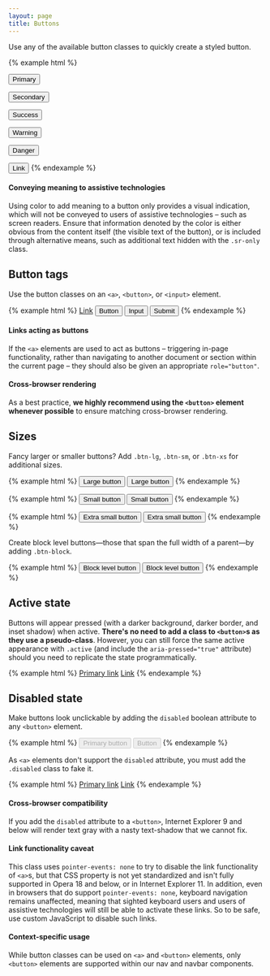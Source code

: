 ```yaml
---
layout: page
title: Buttons
---
```


Use any of the available button classes to quickly create a styled button.

{% example html %}
<!-- Provides extra visual weight and identifies the primary action in a set of buttons -->
<button type="button" class="btn btn-primary">Primary</button>

<!-- Secondary, outline button -->
<button type="button" class="btn btn-secondary">Secondary</button>

<!-- Indicates a successful or positive action -->
<button type="button" class="btn btn-success">Success</button>

<!-- Indicates caution should be taken with this action -->
<button type="button" class="btn btn-warning">Warning</button>

<!-- Indicates a dangerous or potentially negative action -->
<button type="button" class="btn btn-danger">Danger</button>

<!-- Deemphasize a button by making it look like a link while maintaining button behavior -->
<button type="button" class="btn btn-link">Link</button>
{% endexample %}

<div class="bs-callout bs-callout-warning">
  <h4>Conveying meaning to assistive technologies</h4>
  <p>Using color to add meaning to a button only provides a visual indication, which will not be conveyed to users of assistive technologies – such as screen readers. Ensure that information denoted by the color is either obvious from the content itself (the visible text of the button), or is included through alternative means, such as additional text hidden with the <code>.sr-only</code> class.</p>
</div>

## Button tags

Use the button classes on an `<a>`, `<button>`, or `<input>` element.

{% example html %}
<a class="btn btn-secondary" href="#" role="button">Link</a>
<button class="btn btn-secondary" type="submit">Button</button>
<input class="btn btn-secondary" type="button" value="Input">
<input class="btn btn-secondary" type="submit" value="Submit">
{% endexample %}

<div class="bs-callout bs-callout-warning">
  <h4>Links acting as buttons</h4>
  <p>If the <code>&lt;a&gt;</code> elements are used to act as buttons – triggering in-page functionality, rather than navigating to another document or section within the current page – they should also be given an appropriate <code>role="button"</code>.</p>
</div>

<div class="bs-callout bs-callout-warning">
  <h4>Cross-browser rendering</h4>
  <p>As a best practice, <strong>we highly recommend using the <code>&lt;button&gt;</code> element whenever possible</strong> to ensure matching cross-browser rendering.</p>
</div>

## Sizes

Fancy larger or smaller buttons? Add `.btn-lg`, `.btn-sm`, or `.btn-xs` for additional sizes.

{% example html %}
<button type="button" class="btn btn-primary btn-lg">Large button</button>
<button type="button" class="btn btn-secondary btn-lg">Large button</button>
{% endexample %}

{% example html %}
<button type="button" class="btn btn-primary btn-sm">Small button</button>
<button type="button" class="btn btn-secondary btn-sm">Small button</button>
{% endexample %}

{% example html %}
<button type="button" class="btn btn-primary btn-xs">Extra small button</button>
<button type="button" class="btn btn-secondary btn-xs">Extra small button</button>
{% endexample %}

Create block level buttons—those that span the full width of a parent—by adding `.btn-block`.

{% example html %}
<button type="button" class="btn btn-primary btn-lg btn-block">Block level button</button>
<button type="button" class="btn btn-secondary btn-lg btn-block">Block level button</button>
{% endexample %}

## Active state

Buttons will appear pressed (with a darker background, darker border, and inset shadow) when active. **There's no need to add a class to `<button>`s as they use a pseudo-class**. However, you can still force the same active appearance with `.active` (and include the <code>aria-pressed="true"</code> attribute) should you need to replicate the state programmatically.

{% example html %}
<a href="#" class="btn btn-primary btn-lg active" role="button">Primary link</a>
<a href="#" class="btn btn-secondary btn-lg active" role="button">Link</a>
{% endexample %}

## Disabled state

Make buttons look unclickable by adding the `disabled` boolean attribute to any `<button>` element.

{% example html %}
<button type="button" class="btn btn-lg btn-primary" disabled>Primary button</button>
<button type="button" class="btn btn-secondary btn-lg" disabled>Button</button>
{% endexample %}

As `<a>` elements don't support the `disabled` attribute, you must add the `.disabled` class to fake it.

{% example html %}
<a href="#" class="btn btn-primary btn-lg disabled" role="button">Primary link</a>
<a href="#" class="btn btn-secondary btn-lg disabled" role="button">Link</a>
{% endexample %}

<div class="bs-callout bs-callout-warning">
  <h4>Cross-browser compatibility</h4>
  <p>If you add the <code>disabled</code> attribute to a <code>&lt;button&gt;</code>, Internet Explorer 9 and below will render text gray with a nasty text-shadow that we cannot fix.</p>
</div>

<div class="bs-callout bs-callout-warning">
  <h4>Link functionality caveat</h4>
  <p>This class uses <code>pointer-events: none</code> to try to disable the link functionality of <code>&lt;a&gt;</code>s, but that CSS property is not yet standardized and isn't fully supported in Opera 18 and below, or in Internet Explorer 11. In addition, even in browsers that do support <code>pointer-events: none</code>, keyboard navigation remains unaffected, meaning that sighted keyboard users and users of assistive technologies will still be able to activate these links. So to be safe, use custom JavaScript to disable such links.</p>
</div>

<div class="bs-callout bs-callout-warning">
  <h4>Context-specific usage</h4>
  <p>While button classes can be used on <code>&lt;a&gt;</code> and <code>&lt;button&gt;</code> elements, only <code>&lt;button&gt;</code> elements are supported within our nav and navbar components.</p>
</div>
